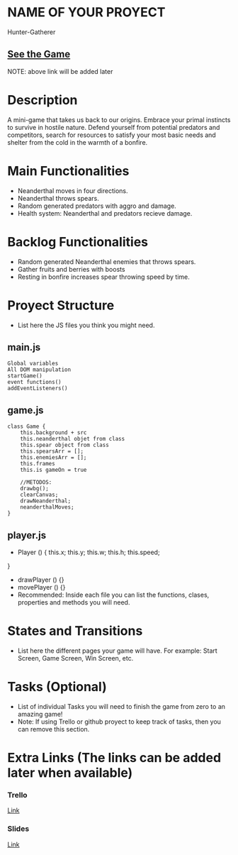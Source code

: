 # NAME OF YOUR PROYECT
Hunter-Gatherer

## [See the Game](www.your-url-here.com)
NOTE: above link will be added later

# Description

A mini-game that takes us back to our origins. Embrace your primal instincts to survive in hostile nature. Defend yourself from potential predators and competitors, search for resources to satisfy your most basic needs and shelter from the cold in the warmth of a bonfire.

# Main Functionalities

- Neanderthal moves in four directions.
- Neanderthal throws spears.
- Random generated predators with aggro and damage. 
- Health system: Neanderthal and predators recieve damage.

# Backlog Functionalities
- Random generated Neanderthal enemies that throws spears.
- Gather fruits and berries with boosts
- Resting in bonfire increases spear throwing speed by time.

# Proyect Structure

- List here the JS files you think you might need. 

 ## main.js
    Global variables
    All DOM manipulation 
    startGame()
    event functions()
    addEventListeners()

 ## game.js
    class Game {
        this.background + src 
        this.neanderthal objet from class
        this.spear object from class
        this.spearsArr = [];
        this.enemiesArr = [];
        this.frames
        this.is gameOn = true

        //METODOS:
        drawbg();
        clearCanvas;
        drawNeanderthal;
        neanderthalMoves;
    }

## player.js 

- Player () {
    this.x;
    this.y;
    this.w;
    this.h;
    this.speed;

}
- drawPlayer () {}
- movePlayer () {}
- Recommended: Inside each file you can list the functions, clases, properties and methods you will need.








# States and Transitions

- List here the different pages your game will have. For example: Start Screen, Game Screen, Win Screen, etc.

# Tasks (Optional)

- List of individual Tasks you will need to finish the game from zero to an amazing game!
- Note: If using Trello or github proyect to keep track of tasks, then you can remove this section.

# Extra Links (The links can be added later when available)

### Trello
[Link](www.your-url-here.com)

### Slides
[Link](www.your-url-here.com)
